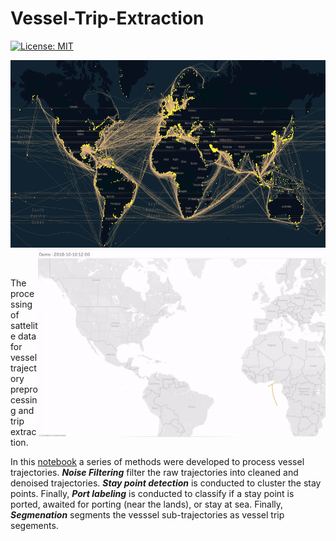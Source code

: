 # Vessel-Trip-Extraction
[![License: MIT](https://img.shields.io/badge/License-MIT-yellow.svg)](https://github.com/WellsWang02/Vessel-Trip-Extraction/blob/main/LICENSE)



<p align="center">
  <img  src="https://github.com/WellsWang02/Vessel-Trip-Extraction/blob/main/trip_extraction.png" width="520" height="300"/>
  <img align="right"  src="https://github.com/WellsWang02/Vessel-Trip-Extraction/blob/main/demo-output.gif" width="460" height="300" />

</p>

<br/>
  
The processing of sattelite data for vessel trajectory preprocessing and trip extraction.

In this [notebook](https://github.com/WellsWang02/Vessel-Trip-Extraction/blob/main/Vessel_Trajectory_Processing_and_Trip_Extraction.ipynb) a series of methods were developed to process vessel trajectories. ***Noise Filtering*** filter the raw trajectories into cleaned and denoised trajectories. ***Stay point detection*** is conducted to cluster the stay points. Finally, ***Port labeling*** is conducted to classify if a stay point is ported, awaited for porting (near the lands), or stay at sea. Finally, ***Segmenation*** segments the vesssel sub-trajectories as vessel trip segements.
